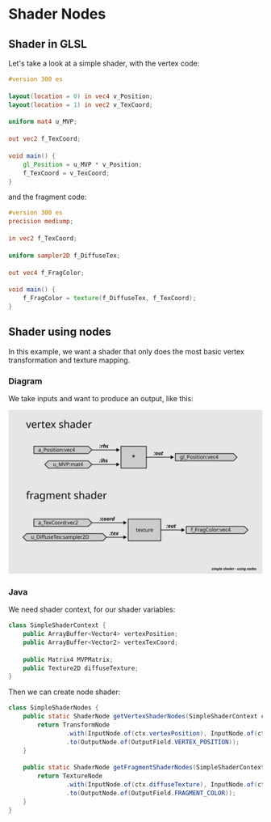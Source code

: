 # Shader Nodes

## Shader in GLSL

Let's take a look at a simple shader, with the vertex code:

```glsl
#version 300 es

layout(location = 0) in vec4 v_Position;
layout(location = 1) in vec2 v_TexCoord;

uniform mat4 u_MVP;

out vec2 f_TexCoord;

void main() {
    gl_Position = u_MVP * v_Position;
    f_TexCoord = v_TexCoord;
}
```

and the fragment code:

```glsl
#version 300 es
precision mediump;

in vec2 f_TexCoord;

uniform sampler2D f_DiffuseTex;

out vec4 f_FragColor;

void main() {
    f_FragColor = texture(f_DiffuseTex, f_TexCoord);
}
```

## Shader using nodes

In this example, we want a shader that only does the most basic vertex transformation and texture mapping.

### Diagram

We take inputs and want to produce an output, like this:

![shader node graph](simple_shader_nodes.svg)

### Java

We need shader context, for our shader variables:

```java
class SimpleShaderContext {
    public ArrayBuffer<Vector4> vertexPosition;
    public ArrayBuffer<Vector2> vertexTexCoord;
    
    public Matrix4 MVPMatrix;
    public Texture2D diffuseTexture;
}
```

Then we can create node shader:

```java
class SimpleShaderNodes {
    public static ShaderNode getVertexShaderNodes(SimpleShaderContext ctx) {
        return TransformNode
                .with(InputNode.of(ctx.vertexPosition), InputNode.of(ctx.MVPMatrix))
                .to(OutputNode.of(OutputField.VERTEX_POSITION));
    }

    public static ShaderNode getFragmentShaderNodes(SimpleShaderContext ctx) {
        return TextureNode
                .with(InputNode.of(ctx.diffuseTexture), InputNode.of(ctx.vertexTexCoord))
                .to(OutputNode.of(OutputField.FRAGMENT_COLOR));
    }
}
```
